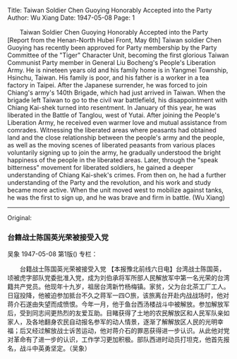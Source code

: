 Title: Taiwan Soldier Chen Guoying Honorably Accepted into the Party
Author: Wu Xiang
Date: 1947-05-08
Page: 1

　　Taiwan Soldier Chen Guoying Honorably Accepted into the Party
    [Report from the Henan-North Hubei Front, May 6th] Taiwan soldier Chen Guoying has recently been approved for Party membership by the Party Committee of the "Tiger" Character Unit, becoming the first glorious Taiwan Communist Party member in General Liu Bocheng's People's Liberation Army. He is nineteen years old and his family home is in Yangmei Township, Hsinchu, Taiwan. His family is poor, and his father is a worker in a tea factory in Taipei. After the Japanese surrender, he was forced to join Chiang's army's 140th Brigade, which had just arrived in Taiwan. When the brigade left Taiwan to go to the civil war battlefield, his disappointment with Chiang Kai-shek turned into resentment. In January of this year, he was liberated in the Battle of Tanglou, west of Yutai. After joining the People's Liberation Army, he received even warmer love and mutual assistance from comrades. Witnessing the liberated areas where peasants had obtained land and the close relationship between the people's army and the people, as well as the moving scenes of liberated peasants from various places voluntarily signing up to join the army, he gradually understood the bright happiness of the people in the liberated areas. Later, through the "speak bitterness" movement for liberated soldiers, he gained a deeper understanding of Chiang Kai-shek's crimes. From then on, he had a further understanding of the Party and the revolution, and his work and study became more active. When the unit moved west to mobilize against tanks, he was the first to sign up, and he was brave and firm in battle. (Wu Xiang)



<hr /> 

Original: 


### 台籍战士陈国英光荣被接受入党
吴象
1947-05-08
第1版()
专栏：

　　台籍战士陈国英光荣被接受入党
    【本报豫北前线六日电】台湾战士陈国英，顷被虎字部队党委批准入党，成为刘伯承将军所部人民解放军中第一名光荣的台湾籍共产党员。他现年十九岁，祖居台湾新竹杨梅镇。家贫，父为台北茶工厂工人。日寇投降，他被迫参加抵台不久之蒋军一四○旅，该旅离台开赴内战战场时，他对蒋介石遂由失望而成愤恨。今年一月，他于鱼台西汤楼战斗中被解放。参加解放军后，受到同志间更热烈的友爱互助。目睹获得了土地的农民解放区和人民军队亲如家人，及各地翻身农民自动报名参军的动人情景，逐渐了解解放区人民的光明幸福；后又经过解放战士诉苦运动，他对蒋介石的罪恶获得进一步认识。从此他对党对革命有了进一步的认识，工作学习更加积极。部队西进时动员打坦克，他首先报名，战斗中英勇坚定。（吴象）
